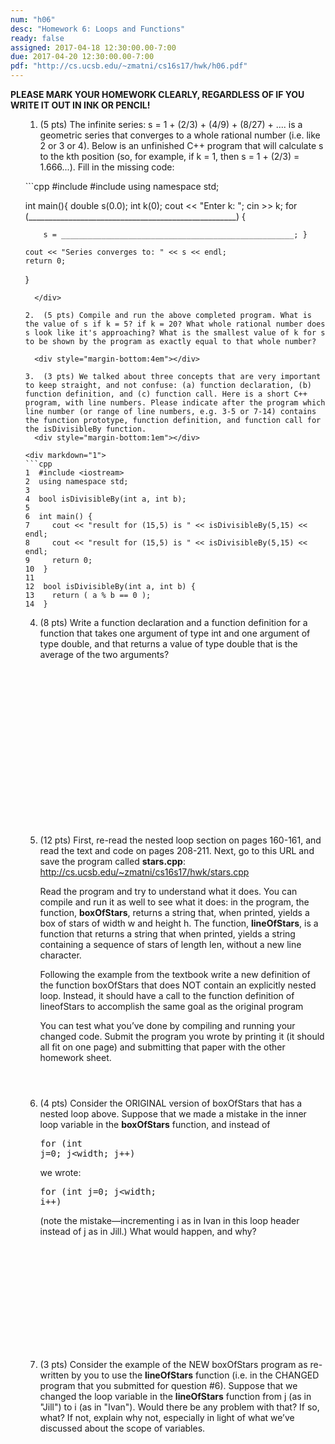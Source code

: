 ```yaml
---
num: "h06"
desc: "Homework 6: Loops and Functions"
ready: false
assigned: 2017-04-18 12:30:00.00-7:00
due: 2017-04-20 12:30:00.00-7:00
pdf: "http://cs.ucsb.edu/~zmatni/cs16s17/hwk/h06.pdf"
---
```

<b>PLEASE MARK YOUR HOMEWORK CLEARLY, REGARDLESS OF IF YOU WRITE IT OUT IN INK OR PENCIL!</b>
<ol markdown="1">

1.	(5 pts) The infinite series: s = 1 + (2/3) + (4/9) + (8/27) + .... is a geometric series that converges to a whole rational number (i.e. like 2 or 3 or 4). Below is an unfinished C++ program that will calculate s to the kth position (so, for example, if k = 1, then s = 1 + (2/3) = 1.666...). Fill in the missing code:
  <div style="margin-bottom:1em"></div>

  <div markdown="1">
```cpp
#include <iostream>
#include <cmath>
using namespace std;

int main(){
    double s(0.0);
    int k(0);
    cout << "Enter k: ";
    cin >> k;
    for (____________________________________________________) { 
    
        s = ____________________________________________________; }
        
    cout << "Series converges to: " << s << endl;
    return 0;
}
```
  </div>

2.	(5 pts) Compile and run the above completed program. What is the value of s if k = 5? if k = 20? What whole rational number does s look like it's approaching? What is the smallest value of k for s to be shown by the program as exactly equal to that whole number?

  <div style="margin-bottom:4em"></div>

3.	(3 pts) We talked about three concepts that are very important to keep straight, and not confuse: (a) function declaration, (b) function definition, and (c) function call. Here is a short C++ program, with line numbers. Please indicate after the program which line number (or range of line numbers, e.g. 3-5 or 7-14) contains the function prototype, function definition, and function call for the isDivisibleBy function.
  <div style="margin-bottom:1em"></div>
  
<div markdown="1">
```cpp
1  #include <iostream>
2  using namespace std;
3
4  bool isDivisibleBy(int a, int b);
5
6  int main() {
7     cout << "result for (15,5) is " << isDivisibleBy(5,15) << endl;
8     cout << "result for (15,5) is " << isDivisibleBy(5,15) << endl;
9     return 0;
10  }
11
12  bool isDivisibleBy(int a, int b) {
13    return ( a % b == 0 );
14  }
```
</div>
  
<div class="pagebreak"></div>

4.	(8 pts) Write a function declaration and a function definition for a function that takes one argument of type int and one argument of type double, and that returns a value of type double that is the average of the two arguments?
	<div style="margin-bottom:20em"></div>

5.	(12 pts) First, re-read the nested loop section on pages 160-161, and read the text and code on pages 208-211. Next, go to this URL and save the program called <strong>stars.cpp</strong>: <a href="http://cs.ucsb.edu/~zmatni/cs16s17/hwk/stars.cpp">http://cs.ucsb.edu/~zmatni/cs16s17/hwk/stars.cpp</a>

	<div style="margin-bottom:1em"></div>

	Read the program and try to understand what it does. You can compile and run it as well to see what it does: in the program, the function, <b>boxOfStars</b>, returns a string that, when printed, yields a box of stars of width w and height h. The function, <b>lineOfStars</b>, is a function that returns a string that when printed, yields a string containing a sequence of stars of length len, without a new line character.
	<div style="margin-bottom:1em"></div>
  
	Following the example from the textbook write a new definition of the function boxOfStars that does NOT contain an explicitly nested loop. Instead, it should have a call to the function definition of lineofStars to accomplish the same goal as the original program
	<div style="margin-bottom:1em"></div>
  
	You can test what you’ve done by compiling and running your changed code. Submit the program you wrote by printing it (it should all fit on one page) and submitting that paper with the other homework sheet.
	<div style="margin-bottom:4em"></div>
  
6.	(4 pts) Consider the ORIGINAL version of boxOfStars that has a nested loop above. Suppose that we made a mistake in the inner loop variable in the <b>boxOfStars</b> function, and instead of <pre>for (int j=0; j<width; j++)</pre> we wrote: <pre>for (int j=0; j<width; i++)</pre> (note the mistake—incrementing i as in Ivan in this loop header instead of j as in Jill.) What would happen, and why?
  <div style="margin-bottom:14em"></div>

7.	(3 pts) Consider the example of the NEW boxOfStars program as re-written by you to use the <b>lineOfStars</b> function (i.e. in the CHANGED program that you submitted for question #6). Suppose that we changed the loop variable in the <b>lineOfStars</b> function from j (as in "Jill") to i (as in "Ivan"). Would there be any problem with that? If so, what? If not, explain why not, especially in light of what we’ve discussed about the scope of variables.

</ol>

